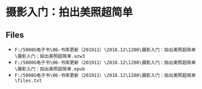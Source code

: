 # 摄影入门：拍出美照超简单

## Files

- `F:/5000G电子书\06-书库更新（201911）\2018.12\1208\摄影入门：拍出美照超简单\摄影入门：拍出美照超简单.azw3`
- `F:/5000G电子书\06-书库更新（201911）\2018.12\1208\摄影入门：拍出美照超简单\摄影入门：拍出美照超简单.epub`
- `F:/5000G电子书\06-书库更新（201911）\2018.12\1208\摄影入门：拍出美照超简单\files.txt`
